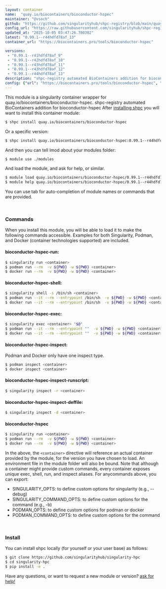 ```yaml
---
layout: container
name:  "quay.io/biocontainers/bioconductor-hspec"
maintainer: "@vsoch"
github: "https://github.com/singularityhub/shpc-registry/blob/main/quay.io/biocontainers/bioconductor-hspec/container.yaml"
config_url: "https://raw.githubusercontent.com/singularityhub/shpc-registry/main/quay.io/biocontainers/bioconductor-hspec/container.yaml"
updated_at: "2025-10-05 03:47:26.780302"
latest: "0.99.1--r44hdfd78af_13"
container_url: "https://biocontainers.pro/tools/bioconductor-hspec"

versions:
 - "0.99.1--r41hdfd78af_9"
 - "0.99.1--r42hdfd78af_10"
 - "0.99.1--r43hdfd78af_11"
 - "0.99.1--r43hdfd78af_12"
 - "0.99.1--r44hdfd78af_13"
description: "shpc-registry automated BioContainers addition for bioconductor-hspec"
config: {"url": "https://biocontainers.pro/tools/bioconductor-hspec", "maintainer": "@vsoch", "description": "shpc-registry automated BioContainers addition for bioconductor-hspec", "latest": {"0.99.1--r44hdfd78af_13": "sha256:facfe2df844f795d0458c440ec6990f94c436de6bfe230d755d89013dfe997b6"}, "tags": {"0.99.1--r41hdfd78af_9": "sha256:2774d752de3e1a314713df4bc7c916e3877025bb588a1ef2d78f2444f40bbaf8", "0.99.1--r42hdfd78af_10": "sha256:8b0e2abf3803feff6b8b712653c16086e56b3a93ba218db15ceb0550022db38e", "0.99.1--r43hdfd78af_11": "sha256:fc9183d34c127df4660fb88f7d799ffa40b58d65cd1475c2bcc0acfe6f97d184", "0.99.1--r43hdfd78af_12": "sha256:6cb9ee2670754d16dfef8a9197cbc208b1edc665507ab2a08401620655acaf6e", "0.99.1--r44hdfd78af_13": "sha256:facfe2df844f795d0458c440ec6990f94c436de6bfe230d755d89013dfe997b6"}, "docker": "quay.io/biocontainers/bioconductor-hspec"}
---
```


This module is a singularity container wrapper for quay.io/biocontainers/bioconductor-hspec.
shpc-registry automated BioContainers addition for bioconductor-hspec
After [installing shpc](#install) you will want to install this container module:


```bash
$ shpc install quay.io/biocontainers/bioconductor-hspec
```

Or a specific version:

```bash
$ shpc install quay.io/biocontainers/bioconductor-hspec:0.99.1--r44hdfd78af_13
```

And then you can tell lmod about your modules folder:

```bash
$ module use ./modules
```

And load the module, and ask for help, or similar.

```bash
$ module load quay.io/biocontainers/bioconductor-hspec/0.99.1--r44hdfd78af_13
$ module help quay.io/biocontainers/bioconductor-hspec/0.99.1--r44hdfd78af_13
```

You can use tab for auto-completion of module names or commands that are provided.

<br>

### Commands

When you install this module, you will be able to load it to make the following commands accessible.
Examples for both Singularity, Podman, and Docker (container technologies supported) are included.

#### bioconductor-hspec-run:

```bash
$ singularity run <container>
$ podman run --rm  -v ${PWD} -w ${PWD} <container>
$ docker run --rm  -v ${PWD} -w ${PWD} <container>
```

#### bioconductor-hspec-shell:

```bash
$ singularity shell -s /bin/sh <container>
$ podman run --it --rm --entrypoint /bin/sh  -v ${PWD} -w ${PWD} <container>
$ docker run --it --rm --entrypoint /bin/sh  -v ${PWD} -w ${PWD} <container>
```

#### bioconductor-hspec-exec:

```bash
$ singularity exec <container> "$@"
$ podman run --it --rm --entrypoint ""  -v ${PWD} -w ${PWD} <container> "$@"
$ docker run --it --rm --entrypoint ""  -v ${PWD} -w ${PWD} <container> "$@"
```

#### bioconductor-hspec-inspect:

Podman and Docker only have one inspect type.

```bash
$ podman inspect <container>
$ docker inspect <container>
```

#### bioconductor-hspec-inspect-runscript:

```bash
$ singularity inspect -r <container>
```

#### bioconductor-hspec-inspect-deffile:

```bash
$ singularity inspect -d <container>
```



#### bioconductor-hspec

```bash
$ singularity run <container>
$ podman run --rm  -v ${PWD} -w ${PWD} <container>
$ docker run --rm  -v ${PWD} -w ${PWD} <container>
```


In the above, the `<container>` directive will reference an actual container provided
by the module, for the version you have chosen to load. An environment file in the
module folder will also be bound. Note that although a container
might provide custom commands, every container exposes unique exec, shell, run, and
inspect aliases. For anycommands above, you can export:

 - SINGULARITY_OPTS: to define custom options for singularity (e.g., --debug)
 - SINGULARITY_COMMAND_OPTS: to define custom options for the command (e.g., -b)
 - PODMAN_OPTS: to define custom options for podman or docker
 - PODMAN_COMMAND_OPTS: to define custom options for the command

<br>

### Install

You can install shpc locally (for yourself or your user base) as follows:

```bash
$ git clone https://github.com/singularityhub/singularity-hpc
$ cd singularity-hpc
$ pip install -e .
```

Have any questions, or want to request a new module or version? [ask for help!](https://github.com/singularityhub/singularity-hpc/issues)